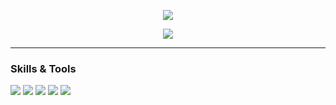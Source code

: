 
<p align="center">
  <img src="https://github-readme-streak-stats.herokuapp.com/?user=SMILER-KAM&theme=github-light" />
</p>

<p align="center">
  <img src="https://github-readme-stats.vercel.app/api/top-langs/?username=SMILER-KAM&layout=compact&theme=light" />
</p>

---

### Skills & Tools

<p>
  <img src="https://img.shields.io/badge/Python-3776AB?style=flat-square&logo=python&logoColor=white" />
  <img src="https://img.shields.io/badge/C-00599C?style=flat-square&logo=c&logoColor=white" />
  <img src="https://img.shields.io/badge/Arduino-00979D?style=flat-square&logo=arduino&logoColor=white" />
  <img src="https://img.shields.io/badge/Raspberry_Pi-C51A4A?style=flat-square&logo=raspberry-pi&logoColor=white" />
  <img src="https://img.shields.io/badge/Git-F05032?style=flat-square&logo=git&logoColor=white" />
</p>


